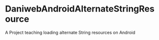 # DaniwebAndroidAlternateStringResource
A Project teaching loading alternate String resources on Android
